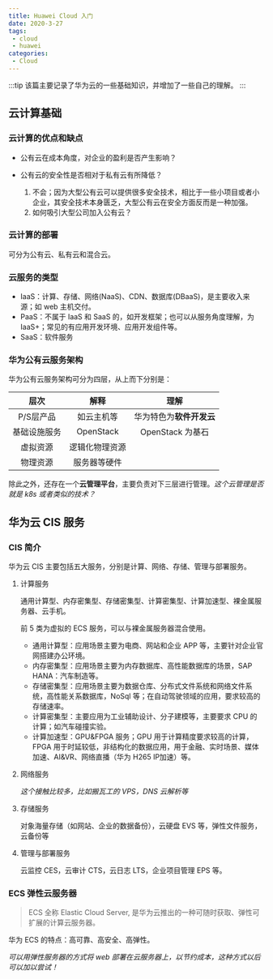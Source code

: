 ```yaml
---
title: Huawei Cloud 入门
date: 2020-3-27
tags:
 - cloud
 - huawei
categories:
 - Cloud
---
```


:::tip
该篇主要记录了华为云的一些基础知识，并增加了一些自己的理解。
:::
<!-- more -->

## 云计算基础

### 云计算的优点和缺点

- 公有云在成本角度，对企业的盈利是否产生影响？

- 公有云的安全性是否相对于私有云有所降低？

    1. 不会；因为大型公有云可以提供很多安全技术，相比于一些小项目或者小企业，其安全技术本身匮乏，大型公有云在安全方面反而是一种加强。
    2. 如何吸引大型公司加入公有云？

### 云计算的部署

可分为公有云、私有云和混合云。

### 云服务的类型

- IaaS：计算、存储、网络(NaaS)、CDN、数据库(DBaaS)，是主要收入来源；如 web 主机交付。
- PaaS：不属于 IaaS 和 SaaS 的，如开发框架；也可以从服务角度理解，为 IaaS+；常见的有应用开发环境、应用开发组件等。
- SaaS：软件服务

### 华为公有云服务架构

华为公有云服务架构可分为四层，从上而下分别是：

|     层次     |      解释      | 理解 |
| :----------: | :------------: | :--: |
|  P/S层产品   |   如云主机等   |    华为特色为**软件开发云**  |
| 基础设施服务 |   OpenStack    | OpenStack 为基石 |
|   虚拟资源   | 逻辑化物理资源 |      |
|   物理资源   |  服务器等硬件  |      |

除此之外，还存在一个**云管理平台**，主要负责对下三层进行管理。*这个云管理是否就是 k8s 或者类似的技术？*

## 华为云 CIS 服务

### CIS 简介

华为云 CIS 主要包括五大服务，分别是计算、网络、存储、管理与部署服务。

1. 计算服务

    通用计算型、内存密集型、存储密集型、计算密集型、计算加速型、裸金属服务器、云手机。

    前 5 类为虚拟的 ECS 服务，可以与裸金属服务器混合使用。

    - 通用计算型：应用场景主要为电商、网站和企业 APP 等，主要针对企业官网搭建办公环境。
    - 内存密集型：应用场景主要为内存数据库、高性能数据库的场景，SAP HANA：汽车制造等。
    - 存储密集型：应用场景主要为数据仓库、分布式文件系统和网络文件系统，高性能关系数据库，NoSql 等；在自动驾驶领域的应用，要求较高的存储速率。
    - 计算密集型：主要应用为工业辅助设计、分子建模等，主要要求 CPU 的计算；如汽车碰撞实验。
    - 计算加速型：GPU&FPGA 服务；GPU 用于计算精度要求较高的计算，FPGA 用于时延较低，非结构化的数据应用，用于金融、实时场景、媒体加速、AI&VR、网络直播（华为 H265 IP加速）等。

2. 网络服务

    *这个接触比较多，比如搬瓦工的 VPS，DNS 云解析等*

3. 存储服务

    对象海量存储（如网站、企业的数据备份），云硬盘 EVS 等，弹性文件服务，云备份等

4. 管理与部署服务
   
   云监控 CES，云审计 CTS，云日志 LTS，企业项目管理 EPS 等。


### ECS 弹性云服务器

> ECS 全称 Elastic Cloud Server, 是华为云推出的一种可随时获取、弹性可扩展的计算云服务器。

华为 ECS 的特点：高可靠、高安全、高弹性。

*可以用弹性服务器的方式将 web 部署在云服务器上，以节约成本，这种方式以后可以加以尝试！*